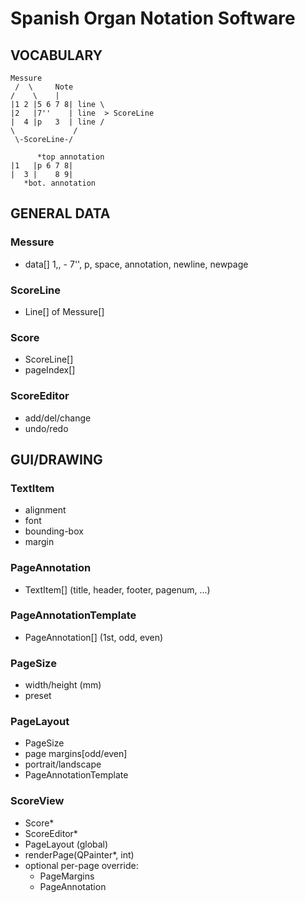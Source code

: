 # Spanish Organ Notation Software

## VOCABULARY

    Messure
     /  \     Note
    /    \    |
    |1 2 |5 6 7 8| line \
    |2   |7''    | line  > ScoreLine
    |  4 |p   3  | line /
    \             /
     \-ScoreLine-/

          *top annotation
    |1   |p 6 7 8|
    |  3 |    8 9|
       *bot. annotation


## GENERAL DATA

### Messure
- data[] 1,, - 7'', p, space, annotation, newline, newpage

### ScoreLine
- Line[] of Messure[]

### Score
- ScoreLine[]
- pageIndex[]

### ScoreEditor
- add/del/change
- undo/redo


## GUI/DRAWING

### TextItem
- alignment
- font
- bounding-box
- margin

### PageAnnotation
- TextItem[] (title, header, footer, pagenum, ...)

### PageAnnotationTemplate
- PageAnnotation[] (1st, odd, even)

### PageSize
- width/height (mm)
- preset

### PageLayout
- PageSize
- page margins[odd/even]
- portrait/landscape
- PageAnnotationTemplate

### ScoreView
- Score*
- ScoreEditor*
- PageLayout (global)
- renderPage(QPainter*, int)
- optional per-page override:
    - PageMargins
    - PageAnnotation
